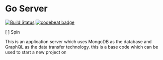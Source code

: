 # Go Server

[![Build Status](https://travis-ci.org/rusith/go-server.svg?branch=develop)](https://travis-ci.org/rusith/go-server)
[![codebeat badge](https://codebeat.co/badges/eb6f2b62-3990-45f8-b71f-7a633bdc6fae)](https://codebeat.co/projects/github-com-rusith-go-server-develop)

[ ] Spin

This is an application server which uses MongoDB as the database and GraphQL as the data transfer technology. this is a base code which can be used to start a new project on
